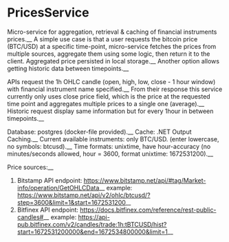 # PricesService

Micro-service for aggregation, retrieval & caching of financial instruments prices.__
A simple use case is that a user requests the bitcoin price (BTC/USD) at a specific time-point, micro-service fetches the prices from multiple sources, aggregate them using some logic, then return it to the client. Aggregated price persisted in local storage.__
Another option allows getting historic data between timepoints.__

APIs request the 1h OHLC candle (open, high, low, close - 1 hour window) with financial instrument name specified.__
From their response this service currently only uses close price field, which is the price at the requested time point and aggregates multiple prices to a single one (average).__
Historic request display same information but for every 1hour in between timepoints.__

Database: postgres (docker-file provided).__
Cache: .NET Output Caching.__
Current available instruments: only BTC/USD. (enter lowercase, no symbols: btcusd).__
Time formats: unixtime, have hour-accuracy (no minutes/seconds allowed, hour = 3600, format unixtime: 1672531200).__

Price sources:__
1. Bitstamp API endpoint: https://www.bitstamp.net/api/#tag/Market-info/operation/GetOHLCData__
example: https://www.bitstamp.net/api/v2/ohlc/btcusd/?step=3600&limit=1&start=1672531200__
2. Bitfinex API endpoint: https://docs.bitfinex.com/reference/rest-public-candles#__
example: https://api-pub.bitfinex.com/v2/candles/trade:1h:tBTCUSD/hist?start=1672531200000&end=1672534800000&limit=1__
